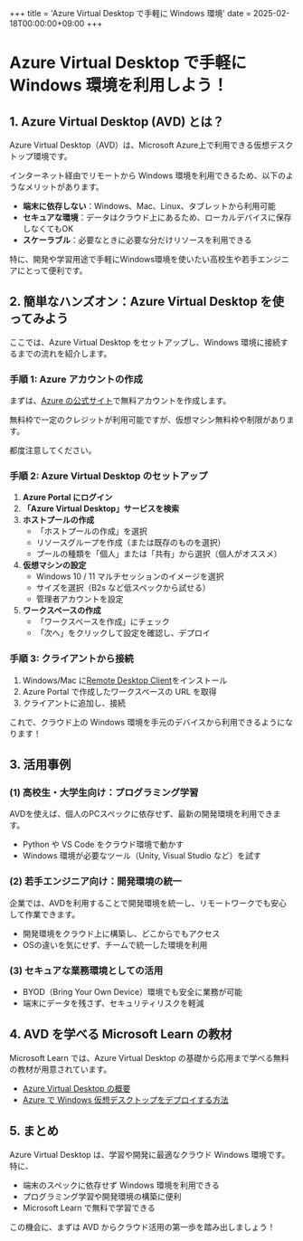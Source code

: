 +++
title = 'Azure Virtual Desktop で手軽に Windows 環境'
date = 2025-02-18T00:00:00+09:00
+++

# Azure Virtual Desktop で手軽に Windows 環境を利用しよう！

## 1. Azure Virtual Desktop (AVD) とは？
Azure Virtual Desktop（AVD）は、Microsoft Azure上で利用できる仮想デスクトップ環境です。

インターネット経由でリモートから Windows 環境を利用できるため、以下のようなメリットがあります。

- **端末に依存しない**：Windows、Mac、Linux、タブレットから利用可能
- **セキュアな環境**：データはクラウド上にあるため、ローカルデバイスに保存しなくてもOK
- **スケーラブル**：必要なときに必要な分だけリソースを利用できる

特に、開発や学習用途で手軽にWindows環境を使いたい高校生や若手エンジニアにとって便利です。

## 2. 簡単なハンズオン：Azure Virtual Desktop を使ってみよう
ここでは、Azure Virtual Desktop をセットアップし、Windows 環境に接続するまでの流れを紹介します。

### **手順 1: Azure アカウントの作成**
まずは、[Azure の公式サイト](https://azure.microsoft.com/)で無料アカウントを作成します。

無料枠で一定のクレジットが利用可能ですが、仮想マシン無料枠や制限があります。

都度注意してください。

### **手順 2: Azure Virtual Desktop のセットアップ**
1. **Azure Portal にログイン**
2. **「Azure Virtual Desktop」サービスを検索**
3. **ホストプールの作成**
   - 「ホストプールの作成」を選択
   - リソースグループを作成（または既存のものを選択）
   - プールの種類を「個人」または「共有」から選択（個人がオススメ）
4. **仮想マシンの設定**
   - Windows 10 / 11 マルチセッションのイメージを選択
   - サイズを選択（B2s など低スペックから試せる）
   - 管理者アカウントを設定
5. **ワークスペースの作成**
   - 「ワークスペースを作成」にチェック
   - 「次へ」をクリックして設定を確認し、デプロイ

### **手順 3: クライアントから接続**
1. Windows/Mac に[Remote Desktop Client](https://www.microsoft.com/en-us/p/remote-desktop/9wzdncrfj3ps)をインストール
2. Azure Portal で作成したワークスペースの URL を取得
3. クライアントに追加し、接続

これで、クラウド上の Windows 環境を手元のデバイスから利用できるようになります！

## 3. 活用事例
### **(1) 高校生・大学生向け：プログラミング学習**
AVDを使えば、個人のPCスペックに依存せず、最新の開発環境を利用できます。
- Python や VS Code をクラウド環境で動かす
- Windows 環境が必要なツール（Unity, Visual Studio など）を試す

### **(2) 若手エンジニア向け：開発環境の統一**
企業では、AVDを利用することで開発環境を統一し、リモートワークでも安心して作業できます。
- 開発環境をクラウド上に構築し、どこからでもアクセス
- OSの違いを気にせず、チームで統一した環境を利用

### **(3) セキュアな業務環境としての活用**
- BYOD（Bring Your Own Device）環境でも安全に業務が可能
- 端末にデータを残さず、セキュリティリスクを軽減

## 4. AVD を学べる Microsoft Learn の教材
Microsoft Learn では、Azure Virtual Desktop の基礎から応用まで学べる無料の教材が用意されています。

- [Azure Virtual Desktop の概要](https://learn.microsoft.com/ja-jp/training/paths/azure-virtual-desktop-fundamentals/)
- [Azure で Windows 仮想デスクトップをデプロイする方法](https://learn.microsoft.com/ja-jp/learn/modules/deploy-host-pool-azure-virtual-desktop/)

## 5. まとめ
Azure Virtual Desktop は、学習や開発に最適なクラウド Windows 環境です。特に、
- 端末のスペックに依存せず Windows 環境を利用できる
- プログラミング学習や開発環境の構築に便利
- Microsoft Learn で無料で学習できる

この機会に、まずは AVD からクラウド活用の第一歩を踏み出しましょう！

